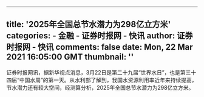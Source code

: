 
---
title: '2025年全国总节水潜力为298亿立方米'
categories: 
    - 金融
    - 证券时报网 - 快讯
author: 证券时报网 - 快讯
comments: false
date: Mon, 22 Mar 2021 16:05:00 GMT
thumbnail: ''
---

<div>   
<p style="text-align: left;">证券时报网讯，据新华视点消息，3月22日是第二十九届“世界水日”，也是第三十四届“中国水周”的第一天。从水利部了解到，我国水资源利用率近年来持续提高，节水潜力还有较大空间，经测算分析，2025年全国总节水潜力为298亿立方米。</p>
                  
</div>
            